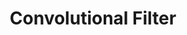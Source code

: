 ---
title: "Convolutional Filter"

categories: ['']

tags: ['Convolutional', 'Filter']

arabic: ['مرشح تلافيفي']

publishers: ['معجم مصطلحات التعلم الآلي والتعلم العميق وعلم البيانات']

types: "word"

slug: ""
---